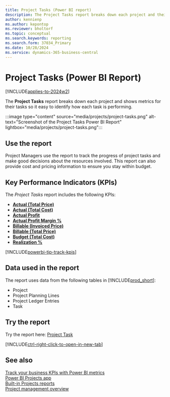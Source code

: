 ```yaml
---
title: Project Tasks (Power BI report)
description: The Project Tasks report breaks down each project and their tasks.
author: kennienp
ms.author: kepontop
ms.reviewer: bholtorf
ms.topic: conceptual
ms.search.keywords: reporting
ms.search.form: 37034_Primary
ms.date: 10/28/2024
ms.service: dynamics-365-business-central
---
```


# Project Tasks (Power BI Report)

[!INCLUDE[applies-to-2024w2](includes/applies-to-2024w2.md)]

The **Project Tasks** report breaks down each project and shows metrics for their tasks so it easy to identify how each task is performing.

:::image type="content" source="media/projects/project-tasks.png" alt-text="Screenshot of the Project Tasks Power BI Report" lightbox="media/projects/project-tasks.png":::

## Use the report

Project Managers use the report to track the progress of project tasks and make good decisions about the resources involved. This report can also provide cost and pricing information to ensure you stay within budget.

## Key Performance Indicators (KPIs)

The *Project Tasks* report includes the following KPIs:

- [**Actual (Total Price)**](projects-powerbi-kpis.md#actual-total-price)
- [**Actual (Total Cost)**](projects-powerbi-kpis.md#actual-total-cost)
- [**Actual Profit**](projects-powerbi-kpis.md#actual-profit)
- [**Actual Profit Margin %**](projects-powerbi-kpis.md#actual-profit-margin-)
- [**Billable (Invoiced Price)**](projects-powerbi-kpis.md#billable-invoiced-price)
- [**Billable (Total Price)**](projects-powerbi-kpis.md#billable-total-price)
- [**Budget (Total Cost)**](projects-powerbi-kpis.md#budget-total-cost)
- [**Realization %**](projects-powerbi-kpis.md#realization-)

[!INCLUDE[powerbi-tip-track-kpis](includes/powerbi-tip-track-kpis.md)]

## Data used in the report

The report uses data from the following tables in [!INCLUDE[prod_short](includes/prod_short.md)]:

- Project
- Project Planning Lines
- Project Ledger Entries
- Task

## Try the report

Try the report here: [Project Task](https://businesscentral.dynamics.com?page=37034)

[!INCLUDE[ctrl-right-click-to-open-in-new-tab](includes/ctrl-right-click-to-open-in-new-tab.md)]

## See also

[Track your business KPIs with Power BI metrics](track-kpis-with-power-bi-metrics.md)  
[Power BI Projects app](projects-powerbi-app.md)  
[Built-in Projects reports](project-reports.md)  
[Project management overview](projects-manage-projects.md)